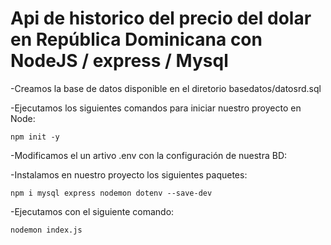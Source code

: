 # Api de historico del precio del dolar en República Dominicana con NodeJS / express / Mysql

-Creamos la base de datos disponible en el diretorio basedatos/datosrd.sql


-Ejecutamos los siguientes comandos para iniciar nuestro proyecto en Node:
	
	npm init -y
	
	
-Modificamos el un artivo .env con la configuración de nuestra BD:


-Instalamos en nuestro proyecto los siguientes paquetes:
	
	npm i mysql express nodemon dotenv --save-dev
	
-Ejecutamos con el siguiente comando:

	nodemon index.js

	
